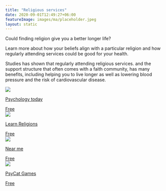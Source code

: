 ```yaml
---
title: "Religious services"
date: 2020-09-01T12:49:27+06:00
featureImage: images/ma/placeholder.jpeg
layout: static
---
```


Could finding religion give you a better longer life?

Learn more about how your beliefs align with a particular religion and how regularly attending services could be good for your health.

Studies has shown that regularly attending religious services. and the support structure that often comes with a faith community, has many benefits, including helping you to live longer as well as lowering blood pressure and the risk of cardiovascular disease.

<a class="ma-link" href="https://www.psychologytoday.com/us/blog/supersurvivors/201809/is-religion-good-or-bad-us"><div class="ma-card"><div class="ma-icon"><img src ="/images/icon-check.png"/></div><div class="ma-name"><p>Psychology today</p></div><div class="ma-paid-text"><span>Free</span></div></div></a><a class="ma-link" href="https://www.learnreligions.com/"><div class="ma-card"><div class="ma-icon"><img src ="/images/icon-check.png"/></div><div class="ma-name"><p>Learn Religions</p></div><div class="ma-paid-text"><span>Free</span></div></div></a><a class="ma-link" href="https://near-me.store/en/religious-centers-near-me"><div class="ma-card"><div class="ma-icon"><img src ="/images/icon-check.png"/></div><div class="ma-name"><p>Near me</p></div><div class="ma-paid-text"><span>Free</span></div></div></a><a class="ma-link" href="https://psycatgames.com/quiz/what-is-my-religion/"><div class="ma-card"><div class="ma-icon"><img src ="/images/icon-check.png"/></div><div class="ma-name"><p>PsyCat Games</p></div><div class="ma-paid-text"><span>Free</span></div></div></a>  

<br/><br/>







